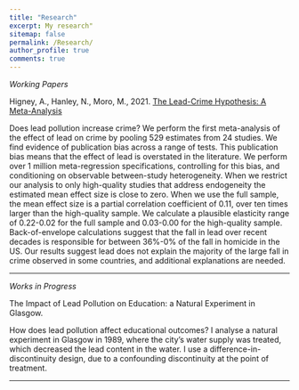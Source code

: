 ```yaml
---
title: "Research"
excerpt: My research"
sitemap: false
permalink: /Research/
author_profile: true
comments: true
---
```


<p><em>Working Papers</em></p>

Higney, A., Hanley, N., Moro, M., 2021. <a href="/home/assets/images/LeadCrimeMetaAnalysis_20210429.pdf">The Lead-Crime Hypothesis: A Meta-Analysis</a>

Does lead pollution increase crime? We perform the first meta-analysis of the effect of lead on crime by pooling 529 estimates from 24 studies. We find evidence of publication bias across a range of tests. This publication bias means that the effect of lead is overstated in the literature. We perform over 1 million meta-regression specifications, controlling for this bias, and conditioning on observable between-study heterogeneity. When we restrict our analysis to only high-quality studies that address endogeneity the estimated mean effect size is close to zero. When we use the full sample, the mean effect size is a partial correlation coefficient of 0.11, over ten times larger than the high-quality sample. We calculate a plausible elasticity range of 0.22-0.02 for the full sample and 0.03-0.00 for the high-quality sample. Back-of-envelope calculations suggest that the fall in lead over recent decades is responsible for between 36%-0% of the fall in homicide in the US. Our results suggest lead does not explain the majority of the large fall in crime observed in some countries, and additional explanations are needed.


<hr>
<p><em>Works in Progress</em></p>

The Impact of Lead Pollution on Education: a Natural Experiment in Glasgow.

How does lead pollution affect educational outcomes? I analyse a natural experiment in Glasgow in 1989, where the city’s water supply was treated, which decreased the lead content in the water. I use a difference-in-discontinuity design, due to a confounding discontinuity at the point of treatment.

<hr>
